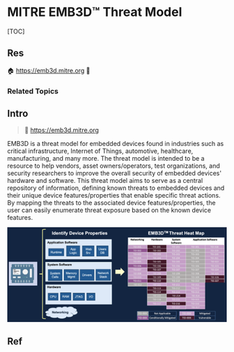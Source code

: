 # MITRE EMB3D™ Threat Model

[TOC]



## Res
🏠 https://emb3d.mitre.org
🚧 


### Related Topics



## Intro
> 🔗 https://emb3d.mitre.org

EMB3D is a threat model for embedded devices found in industries such as critical infrastructure, Internet of Things, automotive, healthcare, manufacturing, and many more. The threat model is intended to be a resource to help vendors, asset owners/operators, test organizations, and security researchers to improve the overall security of embedded devices' hardware and software. This threat model aims to serve as a central repository of information, defining known threats to embedded devices and their unique device features/properties that enable specific threat actions. By mapping the threats to the associated device features/properties, the user can easily enumerate threat exposure based on the known device features.

![](../../../../../Assets/Pics/Pasted%20image%2020240905123225.png)



## Ref
